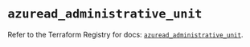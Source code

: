 # `azuread_administrative_unit`

Refer to the Terraform Registry for docs: [`azuread_administrative_unit`](https://registry.terraform.io/providers/hashicorp/azuread/3.1.0/docs/resources/administrative_unit).
